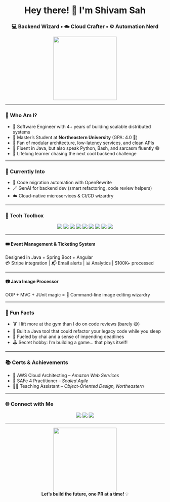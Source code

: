 <!-- README.md -->

<h1 align="center">Hey there! 👋 I'm Shivam Sah</h1>
<h3 align="center">💻 Backend Wizard • ☁️ Cloud Crafter • ⚙️ Automation Nerd</h3>

<p align="center">
  <img src="https://media.giphy.com/media/v1.Y2lkPTc5MGI3NjExMWI2ZTZwbDg2OHZhc2E3dzVjZWJrZmZxb3U1dGR1azVvYjA1eHpwMiZlcD12MV9naWZzX3NlYXJjaCZjdD1n/gHgvjwHaC1HqvvTp4t/giphy.gif" width="200"/>
</p>

---

### 🧠 Who Am I?

- 🔭 Software Engineer with 4+ years of building scalable distributed systems
- 🏫 Master’s Student at **Northeastern University** (GPA: 4.0 🚀)
- 🧩 Fan of modular architecture, low-latency services, and clean APIs
- 💬 Fluent in Java, but also speak Python, Bash, and sarcasm fluently 😄
- 🧠 Lifelong learner chasing the next cool backend challenge

---

### 💼 Currently Into
- 🔧 Code migration automation with OpenRewrite
- 🪄 GenAI for backend dev (smart refactoring, code review helpers)
- ☁️ Cloud-native microservices & CI/CD wizardry

---

### 🧰 Tech Toolbox

<p align="center">
  <img src="https://img.shields.io/badge/Java-%23ED8B00.svg?&style=for-the-badge&logo=openjdk&logoColor=white"/>
  <img src="https://img.shields.io/badge/SpringBoot-%236DB33F.svg?&style=for-the-badge&logo=spring&logoColor=white"/>
  <img src="https://img.shields.io/badge/Kafka-%23007396.svg?&style=for-the-badge&logo=apachekafka&logoColor=white"/>
  <img src="https://img.shields.io/badge/Docker-%232496ED.svg?&style=for-the-badge&logo=docker&logoColor=white"/>
  <img src="https://img.shields.io/badge/Kubernetes-%23326ce5.svg?&style=for-the-badge&logo=kubernetes&logoColor=white"/>
  <img src="https://img.shields.io/badge/PostgreSQL-%23316192.svg?&style=for-the-badge&logo=postgresql&logoColor=white"/>
  <img src="https://img.shields.io/badge/AWS-%23FF9900.svg?&style=for-the-badge&logo=amazonaws&logoColor=white"/>
  <img src="https://img.shields.io/badge/OpenRewrite-%23001E2B.svg?&style=for-the-badge&logo=java&logoColor=white"/>
  <img src="https://img.shields.io/badge/Jenkins-%23D24939.svg?&style=for-the-badge&logo=jenkins&logoColor=white"/>
</p>

---

#### 🎟️ Event Management & Ticketing System  
Designed in Java + Spring Boot + Angular  
💳 Stripe integration | 📬 Email alerts | 📊 Analytics | $100K+ processed

---

#### 📷 Java Image Processor  
OOP + MVC + JUnit magic = 📸 Command-line image editing wizardry

---

### 🧩 Fun Facts

- 🏋️ I lift more at the gym than I do on code reviews (barely 😅)
- 🧙 Built a Java tool that could refactor your legacy code while you sleep
- 🧃 Fueled by chai and a sense of impending deadlines
- 🕹️ Secret hobby: I’m building a game... that plays itself!

---

### 📚 Certs & Achievements

- 🏅 AWS Cloud Architecting – *Amazon Web Services*
- 🏅 SAFe 4 Practitioner – *Scaled Agile*
- 🧑‍🏫 Teaching Assistant – *Object-Oriented Design, Northeastern*

---

### 🌐 Connect with Me

<p align="center">
  <a href="mailto:shivamsah0502@gmail.com"><img src="https://img.shields.io/badge/Gmail-D14836?style=for-the-badge&logo=gmail&logoColor=white"/></a>
  <a href="https://linkedin.com/in/ssah"><img src="https://img.shields.io/badge/LinkedIn-0A66C2?style=for-the-badge&logo=linkedin&logoColor=white"/></a>
  <a href="https://github.com/alkaline07"><img src="https://img.shields.io/badge/GitHub-100000?style=for-the-badge&logo=github&logoColor=white"/></a>
</p>

---

<p align="center">
  <img src="https://media.giphy.com/media/l0MYB8Ory7Hqefo9a/giphy.gif" width="200"/><br/>
  <strong>Let’s build the future, one PR at a time!</strong> 💡
</p>
